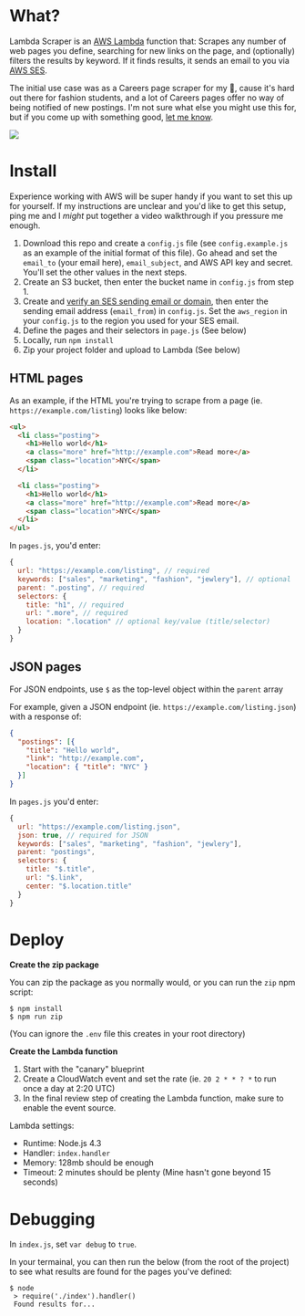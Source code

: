 # What?

Lambda Scraper is an [AWS Lambda](https://aws.amazon.com/lambda/) function that: Scrapes any number of web pages you define, searching for new links on the page, and (optionally) filters the results by keyword. If it finds results, it sends an email to you via [AWS SES](https://aws.amazon.com/ses/). 

The initial use case was as a Careers page scraper for my 👫, cause it's hard out there for fashion students, and a lot of Careers pages offer no way of being notified of new postings. I'm not sure what else you might use this for, but if you come up with something good, [let me know](https://twitter.com/sawyerh).

![](https://dl.dropboxusercontent.com/u/74524/nodelete/lambda-scraper.png)

# Install

Experience working with AWS will be super handy if you want to set this up for yourself. If my instructions are unclear and you'd like to get this setup, ping me and I _might_ put together a video walkthrough if you pressure me enough.

1. Download this repo and create a `config.js` file (see `config.example.js` as an example of the initial format of this file). Go ahead and set the `email_to` (your email here), `email_subject`, and AWS API key and secret. You'll set the other values in the next steps.
1. Create an S3 bucket, then enter the bucket name in `config.js` from step 1.
1. Create and [verify an SES sending email or domain](http://docs.aws.amazon.com/ses/latest/DeveloperGuide/verify-addresses-and-domains.html), then enter the sending email address (`email_from`) in `config.js`. Set the `aws_region` in your `config.js` to the region you used for your SES email.
1. Define the pages and their selectors in `page.js` (See below)
1. Locally, run `npm install`
1. Zip your project folder and upload to Lambda (See below)

## HTML pages

As an example, if the HTML you're trying to scrape from a page (ie. `https://example.com/listing`) looks like below:

```html
<ul>
  <li class="posting">
    <h1>Hello world</h1>
    <a class="more" href="http://example.com">Read more</a>
    <span class="location">NYC</span>
  </li>

  <li class="posting">
    <h1>Hello world</h1>
    <a class="more" href="http://example.com">Read more</a>
    <span class="location">NYC</span>
  </li>
</ul>
```

In `pages.js`, you'd enter:

```js
{
  url: "https://example.com/listing", // required
  keywords: ["sales", "marketing", "fashion", "jewlery"], // optional
  parent: ".posting", // required
  selectors: {
    title: "h1", // required
    url: ".more", // required
    location: ".location" // optional key/value (title/selector)
  }
}
```

## JSON pages

For JSON endpoints, use `$` as the top-level object within the `parent` array

For example, given a JSON endpoint (ie. `https://example.com/listing.json`) with a response of:

```json
{
  "postings": [{
    "title": "Hello world",
    "link": "http://example.com",
    "location": { "title": "NYC" }
  }]
}
```

In `pages.js` you'd enter:

```js
{
  url: "https://example.com/listing.json",
  json: true, // required for JSON
  keywords: ["sales", "marketing", "fashion", "jewlery"],
  parent: "postings",
  selectors: {
    title: "$.title",
    url: "$.link",
    center: "$.location.title"
  }
}
```

# Deploy

**Create the zip package**

You can zip the package as you normally would, or you can run the `zip` npm script: 

```
$ npm install
$ npm run zip
```

(You can ignore the `.env` file this creates in your root directory)

**Create the Lambda function**

1. Start with the "canary" blueprint
1. Create a CloudWatch event and set the rate (ie. `20 2 * * ? *` to run once a day at 2:20 UTC)
1. In the final review step of creating the Lambda function, make sure to enable the event source.

Lambda settings:

- Runtime: Node.js 4.3
- Handler: `index.handler`
- Memory: 128mb should be enough
- Timeout: 2 minutes should be plenty (Mine hasn't gone beyond 15 seconds)

# Debugging

In `index.js`, set `var debug` to `true`.

In your termainal, you can then run the below (from the root of the project) to see what results are found for the pages you've defined:

```
$ node
 > require('./index').handler()
 Found results for...
```
